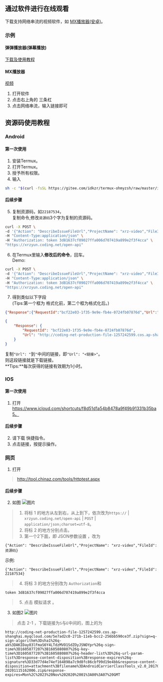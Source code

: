 ## 通过软件进行在线观看
下载支持网络串流的视频软件，如 [MX播放器(安卓)](https://xrzyun.coding.net/api/share/download/cf0819c8-ec29-4b19-9d17-288157e24ec8)。
### 示例
#### 弹弹播放器(弹幕播放)
[下载及使用教程](http://www.dandanplay.com)
#### MX播放器
[视频](https://blog.xrzyun.top/post/MX-Player_way/)
1. 打开软件
2. 点击右上角的 三条杠
3. 点击网络串流，输入链接即可

## 资源码使用教程
### Android
#### 第一次使用
1. 安装Termux。
2. 打开Termux。
3. 授予所有权限。
4. 输入
```bash
sh -c "$(curl -fsSL https://gitee.com/idkzr/termux-ohmyzsh/raw/master/install.sh)"
```

#### 后续步骤
5. 复制资源码，如`22187534`，  
复制命令,修改`资源码`3个字为复制的资源码。
```bash
curl -X POST \
-d '{"Action": "DescribeIssueFileUrl","ProjectName": "xrz-video","FileId": 资源码}' \
-H "Content-Type:application/json" \
-H "Authorization: token 3d81637cf09027ffa006d707419a899e2f3f4cca" \
"https://xrzyun.coding.net/open-api"
```
  

6. 在Termux里输入**修改后的命令**，回车。  
Demo:
```bash
curl -X POST \
-d '{"Action": "DescribeIssueFileUrl","ProjectName": "xrz-video","FileId": 22187534}' \
-H "Content-Type:application/json" \
-H "Authorization: token 3d81637cf09027ffa006d707419a899e2f3f4cca" \
"https://xrzyun.coding.net/open-api"
```
7. 得到类似以下字段  
(Tips:第一个框为 格式化前，第二个框为格式化后。)
```json
{"Response":{"RequestId":"bcf22e03-1f35-9e9e-fb4e-0724fb07876d","Url":"http://coding-net-production-file-1257242599.cos.ap-shanghai.myqcloud.com/5e7ad2c0-271b-11eb-bcc2-256bb590ce3f.zip?sign=q-sign-algorithm%3Dsha1%26q-ak%3DAKIDay83lFmaS6Y4LTdzMVO1SdZOyJSNOYpr%26q-sign-time%3D1605870050%3B1605873650%26q-key-time%3D1605870050%3B1605873650%26q-header-list%3D%26q-url-param-list%3Dresponse-content-disposition%3Bresponse-expires%26q-signature%3D3b817c4a35f02aa281fbe7a8d13b1691ed92324d&response-content-disposition=attachment%3Bfilename%3DAndroidCarrierClassTools_v2.0_20170109-20201115162006.zip&response-expires=Sun%2C%2022%20Nov%202020%2023%3A00%3A50%20GMT"}}
```
```json
{
    "Response": {
        "RequestId": "bcf22e03-1f35-9e9e-fb4e-0724fb07876d",
        "Url": "http://coding-net-production-file-1257242599.cos.ap-shanghai.myqcloud.com/5e7ad2c0-271b-11eb-bcc2-256bb590ce3f.zip?sign=q-sign-algorithm%3Dsha1%26q-ak%3DAKIDay83lFmaS6Y4LTdzMVO1SdZOyJSNOYpr%26q-sign-time%3D1605870050%3B1605873650%26q-key-time%3D1605870050%3B1605873650%26q-header-list%3D%26q-url-param-list%3Dresponse-content-disposition%3Bresponse-expires%26q-signature%3D3b817c4a35f02aa281fbe7a8d13b1691ed92324d&response-content-disposition=attachment%3Bfilename%3DAndroidCarrierClassTools_v2.0_20170109-20201115162006.zip&response-expires=Sun%2C%2022%20Nov%202020%2023%3A00%3A50%20GMT"
    }
}
```
复制`"Url": "`到`"`中间的链接，即`"Url": "<链接>"`。  
则这段链接就是下载链接。  
**Tips:**每次获得的链接有效期为1小时。

### IOS
#### 第一次使用
1. 打开 https://www.icloud.com/shortcuts/f8d51d1a54b8478a9f49b91331b35ba5。

#### 后续步骤
2. 请下载 快捷指令。
3. 点击链接，按提示操作。

### 网页
1. 打开
> http://tool.chinaz.com/tools/httptest.aspx

#### 后续步骤
2. 如图
![图片](https://xrzyun.coding.net/p/blog/d/cdn/git/raw/web/img/wiki_1.PNG)
 > 1. 将标 1 的地方从左到右，从上到下，依次改为`https://` | `xrzyun.coding.net/open-api` | `POST` | `application/json;charset=utf-8`。
> 2. 将标 2 的地方分别点击。
> 3. 第一个2下面，即 JSON参数设置 ，改为
```
{"Action": "DescribeIssueFileUrl","ProjectName": "xrz-video","FileId": 资源码}
```
示例:
```
{"Action": "DescribeIssueFileUrl","ProjectName": "xrz-video","FileId": 22187534}
```
> 4. 将标 3 的地方分别改为
`Authorization`和
```
token 3d81637cf09027ffa006d707419a899e2f3f4cca
```
> 5. 点击 模拟请求 。
3. 如图2
![图片](https://xrzyun.coding.net/p/blog/d/cdn/git/raw/web/img/wiki_2.png)
> 点击 2-1 ，下载链接为`S`与`E`中间的，图上的为
```
http://coding-net-production-file-1257242599.cos.ap-shanghai.myqcloud.com/5e7ad2c0-271b-11eb-bcc2-256bb590ce3f.zip?sign=q-sign-algorithm%3Dsha1%26q-ak%3DAKIDay83lFmaS6Y4LTdzMVO1SdZOyJSNOYpr%26q-sign-time%3D1605877207%3B1605880807%26q-key-time%3D1605877207%3B1605880807%26q-header-list%3D%26q-url-param-list%3Dresponse-content-disposition%3Bresponse-expires%26q-signature%3D33d77d4e74ef164898a7c9d8fc86cbf99d19e4bb&response-content-disposition=attachment%3Bfilename%3DAndroidCarrierClassTools_v2.0_20170109-20201115162006.zip&response-expires=Mon%2C%2023%20Nov%202020%2001%3A00%3A07%20GMT
```
